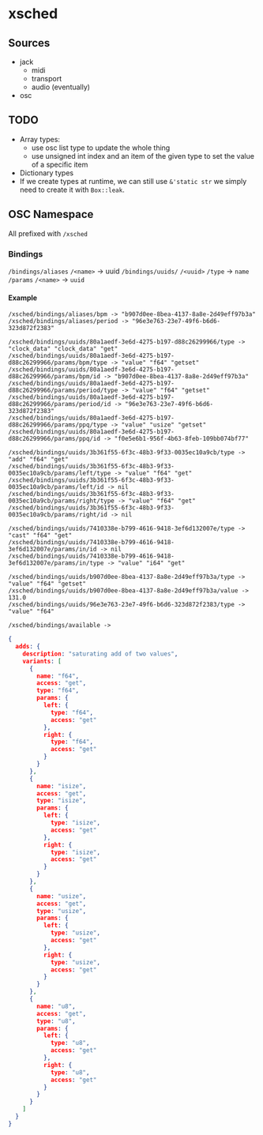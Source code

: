# xsched

## Sources

* jack
  * midi
  * transport
  * audio (eventually)
* osc

## TODO

* Array types:
  * use osc list type to update the whole thing
  * use unsigned int index and an item of the given type to set the value of a specific item
* Dictionary types
* If we create types at runtime, we can still use `&'static str` we simply need to create it with `Box::leak`.


## OSC Namespace

All prefixed with `/xsched`

### Bindings

`/bindings/aliases`
    `/<name>` -> uuid
`/bindings/uuids/`
    `/<uuid>`
        `/type` -> `name`
        `/params`
            `/<name>` -> `uuid`

#### Example

```
/xsched/bindings/aliases/bpm -> "b907d0ee-8bea-4137-8a8e-2d49eff97b3a"
/xsched/bindings/aliases/period -> "96e3e763-23e7-49f6-b6d6-323d872f2383"

/xsched/bindings/uuids/80a1aedf-3e6d-4275-b197-d88c26299966/type -> "clock_data" "clock_data" "get"
/xsched/bindings/uuids/80a1aedf-3e6d-4275-b197-d88c26299966/params/bpm/type -> "value" "f64" "getset"
/xsched/bindings/uuids/80a1aedf-3e6d-4275-b197-d88c26299966/params/bpm/id -> "b907d0ee-8bea-4137-8a8e-2d49eff97b3a"
/xsched/bindings/uuids/80a1aedf-3e6d-4275-b197-d88c26299966/params/period/type -> "value" "f64" "getset"
/xsched/bindings/uuids/80a1aedf-3e6d-4275-b197-d88c26299966/params/period/id -> "96e3e763-23e7-49f6-b6d6-323d872f2383"
/xsched/bindings/uuids/80a1aedf-3e6d-4275-b197-d88c26299966/params/ppq/type -> "value" "usize" "getset"
/xsched/bindings/uuids/80a1aedf-3e6d-4275-b197-d88c26299966/params/ppq/id -> "f0e5e6b1-956f-4b63-8feb-109bb074bf77"

/xsched/bindings/uuids/3b361f55-6f3c-48b3-9f33-0035ec10a9cb/type -> "add" "f64" "get"
/xsched/bindings/uuids/3b361f55-6f3c-48b3-9f33-0035ec10a9cb/params/left/type -> "value" "f64" "get"
/xsched/bindings/uuids/3b361f55-6f3c-48b3-9f33-0035ec10a9cb/params/left/id -> nil
/xsched/bindings/uuids/3b361f55-6f3c-48b3-9f33-0035ec10a9cb/params/right/type -> "value" "f64" "get"
/xsched/bindings/uuids/3b361f55-6f3c-48b3-9f33-0035ec10a9cb/params/right/id -> nil

/xsched/bindings/uuids/7410338e-b799-4616-9418-3ef6d132007e/type -> "cast" "f64" "get"
/xsched/bindings/uuids/7410338e-b799-4616-9418-3ef6d132007e/params/in/id -> nil
/xsched/bindings/uuids/7410338e-b799-4616-9418-3ef6d132007e/params/in/type -> "value" "i64" "get"

/xsched/bindings/uuids/b907d0ee-8bea-4137-8a8e-2d49eff97b3a/type -> "value" "f64" "getset"
/xsched/bindings/uuids/b907d0ee-8bea-4137-8a8e-2d49eff97b3a/value -> 131.0
/xsched/bindings/uuids/96e3e763-23e7-49f6-b6d6-323d872f2383/type -> "value" "f64" 

```

`/xsched/bindings/available ->`
```json
{
  adds: {
    description: "saturating add of two values",
    variants: [
      {
        name: "f64",
        access: "get",
        type: "f64",
        params: {
          left: {
            type: "f64",
            access: "get"
          },
          right: {
            type: "f64",
            access: "get"
          }
        }
      },
      {
        name: "isize",
        access: "get",
        type: "isize",
        params: {
          left: {
            type: "isize",
            access: "get"
          },
          right: {
            type: "isize",
            access: "get"
          }
        }
      },
      {
        name: "usize",
        access: "get",
        type: "usize",
        params: {
          left: {
            type: "usize",
            access: "get"
          },
          right: {
            type: "usize",
            access: "get"
          }
        }
      },
      {
        name: "u8",
        access: "get",
        type: "u8",
        params: {
          left: {
            type: "u8",
            access: "get"
          },
          right: {
            type: "u8",
            access: "get"
          }
        }
      }
    ]
  }
}
```

